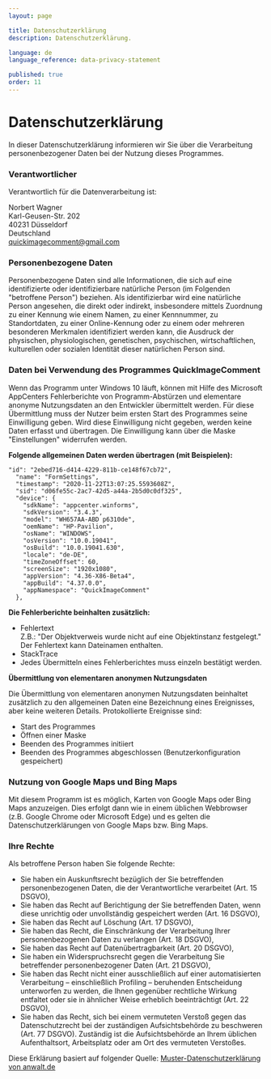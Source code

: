 ```yaml
---
layout: page

title: Datenschutzerklärung
description: Datenschutzerklärung.

language: de
language_reference: data-privacy-statement

published: true
order: 11
---
```


# Datenschutzerklärung

In dieser Datenschutzerklärung informieren wir Sie über die Verarbeitung personenbezogener Daten bei der Nutzung dieses Programmes.

### Verantwortlicher

Verantwortlich für die Datenverarbeitung ist:

Norbert Wagner<br/>
Karl-Geusen-Str. 202<br/>
40231 Düsseldorf<br/>
Deutschland<br>
<a href="mailto:quickimagecomment@gmail.com">quickimagecomment@gmail.com</a>

### Personenbezogene Daten

Personenbezogene Daten sind alle Informationen, die sich auf eine identifizierte oder identifizierbare natürliche Person (im Folgenden "betroffene Person") beziehen. Als identifizierbar wird eine natürliche Person angesehen, die direkt oder indirekt, insbesondere mittels Zuordnung zu einer Kennung wie einem Namen, zu einer Kennnummer, zu Standortdaten, zu einer Online-Kennung oder zu einem oder mehreren besonderen Merkmalen identifiziert werden kann, die Ausdruck der physischen, physiologischen, genetischen, psychischen, wirtschaftlichen, kulturellen oder sozialen Identität dieser natürlichen Person sind.

### Daten bei Verwendung des Programmes QuickImageComment

Wenn das Programm unter Windows 10 läuft, können mit Hilfe des Microsoft AppCenters Fehlerberichte von Programm-Abstürzen und elementare anonyme Nutzungsdaten an den Entwickler übermittelt werden. Für diese Übermittlung muss der Nutzer beim ersten Start des Programmes seine Einwilligung geben. Wird diese Einwilligung nicht gegeben, werden keine Daten erfasst und übertragen. Die Einwilligung kann über die Maske "Einstellungen" widerrufen werden.

**Folgende allgemeinen Daten werden übertragen (mit Beispielen):**

    "id": "2ebed716-d414-4229-811b-ce148f67cb72",  
      "name": "FormSettings",  
      "timestamp": "2020-11-22T13:07:25.5593608Z",  
      "sid": "d06fe55c-2ac7-42d5-a44a-2b5d0c0df325",  
      "device": {  
        "sdkName": "appcenter.winforms",  
        "sdkVersion": "3.4.3",  
        "model": "WH657AA-ABD p6310de",  
        "oemName": "HP-Pavilion",  
        "osName": "WINDOWS",  
        "osVersion": "10.0.19041",  
        "osBuild": "10.0.19041.630",  
        "locale": "de-DE",  
        "timeZoneOffset": 60,  
        "screenSize": "1920x1080",  
        "appVersion": "4.36-X86-Beta4",  
        "appBuild": "4.37.0.0",  
        "appNamespace": "QuickImageComment"  
      },

**Die Fehlerberichte beinhalten zusätzlich:**

- Fehlertext  
    Z.B.: "Der Objektverweis wurde nicht auf eine Objektinstanz festgelegt."  
    Der Fehlertext kann Dateinamen enthalten.
- StackTrace
- Jedes Übermitteln eines Fehlerberichtes muss einzeln bestätigt werden.

**Übermittlung von elementaren anonymen Nutzungsdaten**

Die Übermittlung von elementaren anonymen Nutzungsdaten beinhaltet zusätzlich zu den allgemeinen Daten eine Bezeichnung eines Ereignisses, aber keine weiteren Details. Protokollierte Ereignisse sind:

- Start des Programmes
- Öffnen einer Maske
- Beenden des Programmes initiiert
- Beenden des Programmes abgeschlossen (Benutzerkonfiguration gespeichert)

### Nutzung von Google Maps und Bing Maps

Mit diesem Programm ist es möglich, Karten von Google Maps oder Bing Maps anzuzeigen. Dies erfolgt dann wie in einem üblichen Webbrowser (z.B. Google Chrome oder Microsoft Edge) und es gelten die Datenschutzerklärungen von Google Maps bzw. Bing Maps.

### Ihre Rechte

Als betroffene Person haben Sie folgende Rechte:

- Sie haben ein Auskunftsrecht bezüglich der Sie betreffenden personenbezogenen Daten, die der Verantwortliche verarbeitet (Art. 15 DSGVO),
- Sie haben das Recht auf Berichtigung der Sie betreffenden Daten, wenn diese unrichtig oder unvollständig gespeichert werden (Art. 16 DSGVO),
- Sie haben das Recht auf Löschung (Art. 17 DSGVO),
- Sie haben das Recht, die Einschränkung der Verarbeitung Ihrer personenbezogenen Daten zu verlangen (Art. 18 DSGVO),
- Sie haben das Recht auf Datenübertragbarkeit (Art. 20 DSGVO),
- Sie haben ein Widerspruchsrecht gegen die Verarbeitung Sie betreffender personenbezogener Daten (Art. 21 DSGVO),
- Sie haben das Recht nicht einer ausschließlich auf einer automatisierten Verarbeitung – einschließlich Profiling – beruhenden Entscheidung unterworfen zu werden, die Ihnen gegenüber rechtliche Wirkung entfaltet oder sie in ähnlicher Weise erheblich beeinträchtigt (Art. 22 DSGVO),
- Sie haben das Recht, sich bei einem vermuteten Verstoß gegen das Datenschutzrecht bei der zuständigen Aufsichtsbehörde zu beschweren (Art. 77 DSGVO). Zuständig ist die Aufsichtsbehörde an Ihrem üblichen Aufenthaltsort, Arbeitsplatz oder am Ort des vermuteten Verstoßes.

Diese Erklärung basiert auf folgender Quelle: [Muster-Datenschutzerklärung von anwalt.de](https://www.anwalt.de/vorlage/muster-datenschutzerklaerung.php)